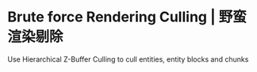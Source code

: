 # Brute force Rendering Culling | 野蛮渲染剔除
Use Hierarchical Z-Buffer Culling to cull entities, entity blocks and chunks